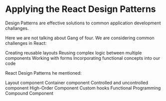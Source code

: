 # Applying the React Design Patterns

Design Patterns are effective solutions to common application development challanges.

Here we are not talking about Gang of four. We are considering common challenges in React:

Creating reusable layouts
Reusing complex logic between multiple components
Working with forms
Incorporating functional concepts into our code


React Design Patterns he mentioned:

Layout component
Container component
Controlled and uncontrolled component
High-Order Component
Custom hooks
Functional Programming
Compound Component
